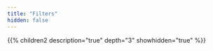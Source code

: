 ```yaml
---
title: "Filters"
hidden: false
---
```


{{% children2 description="true" depth="3" showhidden="true" %}}
